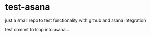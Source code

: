 test-asana
==========

just a small repo to test functionality with github and asana integration

test commit to loop into asana....